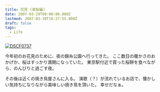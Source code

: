 ```yaml
---
title: 花見 (夜桜編)
date: 2007-03-29T00:00:00.000Z
lastmod: 2007-03-30T18:27:55.000Z
draft: false
tags:
  - Life
---
```


[![DSCF0737](https://farm1.staticflickr.com/165/439944493_77238b0f18.jpg "DSCF0737")](http://www.flickr.com/photos/machu/439944493/)

今年初のお花見のために、夜の錦糸公園へ行ってきた。 ここ数日の暖かさのおかげか、桜はすっかり満開になっていた。 東京駅付近で買った桜餅を食べながら、のんびりと過ごす夜。

その後は近くの焼き鳥屋さんに入る。 演歌（？）が流れているお店で、懐かしい気持ちになりながら美味しい焼き鳥を頂いた。 幸せだなぁ。
